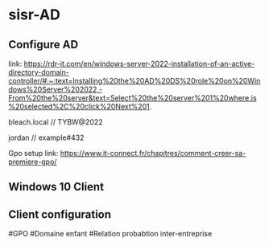 # sisr-AD


## Configure AD

link: https://rdr-it.com/en/windows-server-2022-installation-of-an-active-directory-domain-controller/#:~:text=Installing%20the%20AD%20DS%20role%20on%20Windows%20Server%202022,-From%20the%20server&text=Select%20the%20server%201%20where,is%20selected%2C%20click%20Next%201.

bleach.local // TYBW@2022

jordan // example#432


Gpo setup link: https://www.it-connect.fr/chapitres/comment-creer-sa-premiere-gpo/

## Windows 10 Client


## Client configuration



#GPO
#Domaine enfant
#Relation probabtion inter-entreprise
